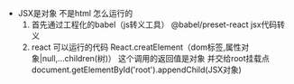 - JSX是对象 不是html  怎么运行的
    1. 首先通过工程化的babel（js转义工具）
        @babel/preset-react  jsx代码转义
    2. react 可以运行的代码
        React.creatElement（dom标签,属性对象|null,...children(树)）
        这个调用的返回值是对象 并交给root挂载点
        document.getElementById('root').appendChild(JSX对象)
